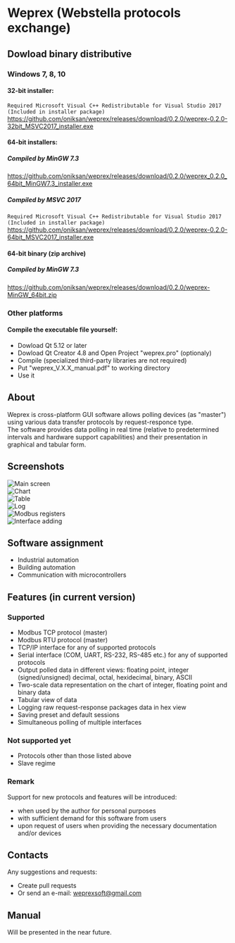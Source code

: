 # Weprex (Webstella protocols exchange)

## Dowload binary distributive
### Windows 7, 8, 10
#### 32-bit installer:
`Required Microsoft Visual C++ Redistributable for Visual Studio 2017 (Included in installer package)`
https://github.com/oniksan/weprex/releases/download/0.2.0/weprex-0.2.0-32bit_MSVC2017_installer.exe
#### 64-bit installers:
##### Compiled by MinGW 7.3
https://github.com/oniksan/weprex/releases/download/0.2.0/weprex_0.2.0_64bit_MinGW7.3_installer.exe
##### Compiled by MSVC 2017
`Required Microsoft Visual C++ Redistributable for Visual Studio 2017 (Included in installer package)`
https://github.com/oniksan/weprex/releases/download/0.2.0/weprex-0.2.0-64bit_MSVC2017_installer.exe
#### 64-bit binary (zip archive)
##### Compiled by MinGW 7.3
https://github.com/oniksan/weprex/releases/download/0.2.0/weprex-MinGW_64bit.zip
### Other platforms
#### Compile the executable file yourself:
- Dowload Qt 5.12 or later
- Dowload Qt Creator 4.8 and Open Project "weprex.pro" (optionaly)
- Compile (specialized third-party libraries are not required)
- Put "weprex_V.X.X_manual.pdf" to working directory
- Use it

## About
Weprex is cross-platform GUI software allows polling devices (as "master")
using various data transfer protocols by request-responce type.<br/>
The software provides data polling in real time
(relative to predetermined intervals and hardware support capabilities)
and their presentation in graphical and tabular form.

## Screenshots
![Main screen](/screenshots/main.png)<br/>
![Chart](/screenshots/chart.png)<br/>
![Table](/screenshots/table.png)<br/>
![Log](/screenshots/log.png)<br/>
![Modbus registers](/screenshots/regs.png)<br/>
![Interface adding](/screenshots/iface.png)<br/>
      

## Software assignment
- Industrial automation
- Building automation
- Communication with microcontrollers

## Features (in current version)
### Supported
- Modbus TCP protocol (master)
- Modbus RTU protocol (master)
- TCP/IP interface for any of supported protocols
- Serial interface (COM, UART, RS-232, RS-485 etc.) for any of supported protocols
- Output polled data in different views: floating point, integer (signed/unsigned) decimal, octal, hexidecimal, binary, ASCII 
- Two-scale data representation on the chart of integer, floating point and binary data
- Tabular view of data
- Logging raw request-response packages data in hex view
- Saving preset and default sessions
- Simultaneous polling of multiple interfaces

### Not supported yet
- Protocols other than those listed above
- Slave regime

### Remark
Support for new protocols and features will be introduced:
- when used by the author for personal purposes
- with sufficient demand for this software from users
- upon request of users when providing the necessary documentation and/or devices

## Contacts
Any suggestions and requests:
- Сreate pull requests
- Or send an e-mail: weprexsoft@gmail.com

## Manual
Will be presented in the near future.
